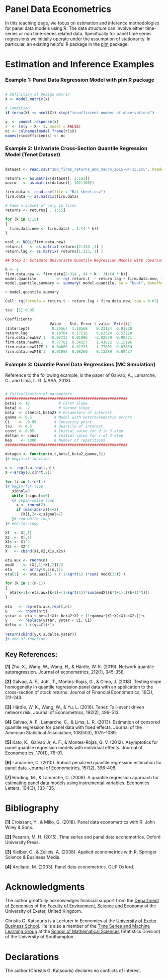 # Panel Data Econometrics

In this teaching page, we focus on estimation and inference methodologies for panel data models using R. The data structure can involve either time-series or non time-series related data. Specifically for panel time series regressions we initially operate under the assumption of stationarity. In particular, an existing helpful R package in the [plm](https://cran.r-project.org/web/packages/plm/vignettes/A_plmPackage.html) package.


# Estimation and Inference Examples

### Example 1: Panel Data Regression Model with plm R package

```R

# Definition of Design matrix 
X <- model.matrix(x)

# Condition 
if (nrow(X) <= ncol(X)) stop("insufficient number of observations")

y  <- pmodel.response(x)
r  <- lm(y ~ X - 1, model = FALSE)
nc <- colnames(model.frame(r)$X)
names(r$coefficients) <- nc

``` 

### Example 2: Univariate Cross-Section Quantile Regression Model (Tenet Dataset)

```R

dataset <- read.csv("100_firms_returns_and_macro_2015-04-15.csv", header = TRUE)

returns <- as.matrix(dataset[, 2:101])    
macro   <- as.matrix(dataset[, 102:108])

firm.data <- read.csv(file = "Bal_sheet.csv")
firm.data <- as.matrix(firm.data)

# Take a subset of only 15 firms
returns <- returns[ , 1:15]

for (k in 1:15) 
{
  firm.data.new <- firm.data[ , 1:(4 * k)]
}  

ncol <- NCOL(firm.data.new)
return.t   <- as.matrix( returns[2:314 ,1] )
return.lag <- as.matrix( returns[1:313, 1] )

## Step 1: Estimate Univariate Quantile Regression Models with covariates y_{t-1} and firm characteristics

k <- 1
firm.data.new <- firm.data[2:314 , (4 * k - 3):(4 * k)]
model.quantile         <- rq( return.t  ~ return.lag + firm.data.new, tau = 0.05 )
model.quantile.summary <- summary( model.quantile, se = "boot", bsmethod= "xy" )

> model.quantile.summary

Call: rq(formula = return.t ~ return.lag + firm.data.new, tau = 0.05)

tau: [1] 0.05

Coefficients:
                    Value    Std. Error t value  Pr(>|t|)
(Intercept)          0.25567  1.10568    0.23124  0.81728
return.lag           0.10764  0.17216    0.62524  0.53228
firm.data.newLEV.1  -0.05732  0.01896   -3.02379  0.00271
firm.data.newMM.1    0.77781  0.54157    1.43622  0.15196
firm.data.newSIZE.1  0.04860  0.02733    1.77802  0.07639
firm.data.newMTB.1   0.01098  0.08260    0.13289  0.89437

``` 

### Example 3: Quantile Panel Data Regressions (MC Simulation)

Reference to the following example, is the paper of Galvao, A., Lamarche, C., and Lima, L. R. (JASA, 2013).

```R

# Initialization of parameters
#######################################################
beta1 <- 10             # First slope
beta2 <- -2             # Second slope
beta  <- c(beta1,beta2) # Parameters of interest
gamma <- 0.5          # Model with heteroskedastic errors
Ci    <- -0.95        # Censoring point
tau   <- 0.5          # Quantile of interest
const <- 0.05         # Initial value for d in 3-step
deltan <- const       # Initial value for c of 3-step
Rep    <- 1000        # Number of repetitions
#######################################################

datagen <- function(n,t,beta1,beta2,gamma,Ci)
{# begin-of-function
 	
s <- rep(1:n,rep(t,n))
X <-array(0,c(n*t,2))
	
for (i in 1:(n*t))
{# begin-for-loop
   signal=0
   while (signal==0)
   {# begin-while-loop
     x <- rnorm(2)
     if (max(abs(x))<=2) 
       {X[i,]<-x;signal=1}
   }# end-while-loop
}# end-for-loop
 	
X1  <- X[,1]
X2  <- X[,2]
X1s <- X1^2
X2s <- X2^2
X   <- cbind(X1,X2,X1s,X2s)

eta.aux <- rnorm(n)
medX    <- (X[,1]+X[,2])/2
eta     <- array(0,c(n,1))
eta[1]  <- eta.aux[1] + ( 1/sqrt(1) )*sum( medX[1:t] )
  
for (k in 1:(n-1))
{
  eta[k+1]<-eta.aux[k+1]+(1/sqrt(1))*sum(medX[(k*t+1):((k+1)*t)])
}
 
eta   <- rep(eta.aux,rep(t,n))
u     <- rnorm(n*t)
ystar <- eta + beta1*X1+ beta2*X2 + (1+gamma*(X1+X2+X1s+X2s))*u
y     <- replace(ystar, ystar < Ci, Ci)
delta <- 1-((y==Ci)*1)
  
return(cbind(y,X,s,delta,ystar))
}# end-of-function 
``` 

## Key References: 

$\textbf{[1]}$ Zhu, X., Wang, W., Wang, H., & Härdle, W. K. (2019). Network quantile autoregression. Journal of econometrics, 212(1), 345-358.

$\textbf{[2]}$ Galvao, A. F., Juhl, T., Montes-Rojas, G., & Olmo, J. (2018). Testing slope homogeneity in quantile regression panel data with an application to the cross-section of stock returns. Journal of Financial Econometrics, 16(2), 211-243.

$\textbf{[3]}$ Härdle, W. K., Wang, W., & Yu, L. (2016). Tenet: Tail-event driven network risk. Journal of Econometrics, 192(2), 499-513.

$\textbf{[4]}$ Galvao, A. F., Lamarche, C., & Lima, L. R. (2013). Estimation of censored quantile regression for panel data with fixed effects. Journal of the American Statistical Association, 108(503), 1075-1089.

$\textbf{[5]}$ Kato, K., Galvao Jr, A. F., & Montes-Rojas, G. V. (2012). Asymptotics for panel quantile regression models with individual effects. Journal of Econometrics, 170(1), 76-91.

$\textbf{[6]}$ Lamarche, C. (2010). Robust penalized quantile regression estimation for panel data. Journal of Econometrics, 157(2), 396-408.

$\textbf{[7]}$ Harding, M., & Lamarche, C. (2009). A quantile regression approach for estimating panel data models using instrumental variables. Economics Letters, 104(3), 133-135.


# Bibliography

$\textbf{[1]}$ Croissant, Y., & Millo, G. (2018). Panel data econometrics with R. John Wiley & Sons.

$\textbf{[2]}$ Pesaran, M. H. (2015). Time series and panel data econometrics. Oxford University Press.

$\textbf{[3]}$ Kleiber, C., & Zeileis, A. (2008). Applied econometrics with R. Springer Science & Business Media.

$\textbf{[4]}$ Arellano, M. (2003). Panel data econometrics. OUP Oxford.


# Acknowledgments

The author greatfully acknowledges financial support from the [Department of Economics](http://business-school.exeter.ac.uk/about/departments/economics/) of the [Faculty of Environment, Science and Economy](https://www.exeter.ac.uk/departments/ese/) at the University of Exeter, United Kingdom. 

Christis G. Katsouris is a Lecturer in Economics at the [University of Exeter Business School](http://business-school.exeter.ac.uk/). He is also a member of the [Time Series and Machine Learning Group](https://www.personal.soton.ac.uk/cz1y20/Reading_Group/mlts-group-2022.html) at the [School of Mathematical Sciences](https://www.southampton.ac.uk/about/faculties-schools-departments/school-of-mathematical-sciences) (Statistics Division) of the University of Southampton. 

# Declarations

The author (Christis G. Katsouris) declares no conflicts of interest.
